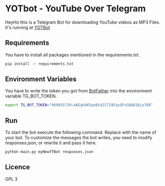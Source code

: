 # YOTbot - YouTube Over Telegram
HeyHo this is a Telegram Bot for downloading YouTube videos as MP3 Files.
It's running at [YOTBot](https://telegram.me/yotbot)
 

## Requirements
You have to install all packages mentioned in the requirements.txt.
```bash
pip install -r requirements.txt
```

## Environment Variables
You have to write the token you got from [BotFather](https://telegram.me/BotFather) into the environment variable TG_BOT_TOKEN.
```bash
export TG_BOT_TOKEN="969855739:AAEqhAK5peBt42I7Z4FqsOFxGQO818ja768"
```


## Run  
To start the bot execute the following command. Replace <NameOfMyTGBot> with the name of your bot. To customize the messages the bot writes, you need to modify responses.json, or rewrite it and pass it here.
```bash
python main.py myNewYTBot responses.json
```

## Licence
GPL 3
